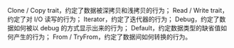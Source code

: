 Clone / Copy trait，约定了数据被深拷贝和浅拷贝的行为；
Read / Write trait，约定了对 I/O 读写的行为；
Iterator，约定了迭代器的行为；
Debug，约定了数据如何被以 debug 的方式显示出来的行为；
Default，约定数据类型的缺省值如何产生的行为；
From<T> / TryFrom<T>，约定了数据间如何转换的行为。